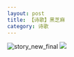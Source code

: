 ```yaml
---
layout: post
title: 【诗歌】黑芝麻
category: 诗歌
---
```

![story_new_final](http://s3s4mtyq6.hd-bkt.clouddn.com/img/story_new_final_0322.png)
![](http://s3s5etn4r.hd-bkt.clouddn.com/img/moment-220504-2.jpg)


